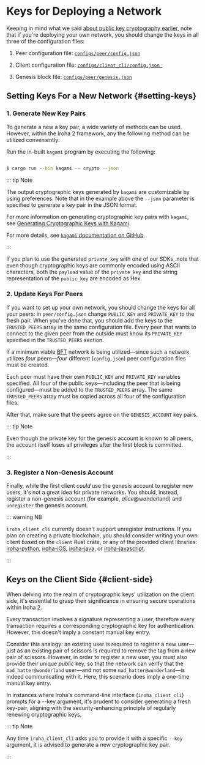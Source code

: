 # Keys for Deploying a Network

Keeping in mind what we said [about public key cryptography earlier](/public-key-cryptography.md), note that if you're deploying your own network, you should change the keys in all three of the configuration files:

  1. Peer configuration file: [`configs/peer/config.json`](./peer-configuration.md)

  2. Client configuration file: [`configs/client_cli/config.json `](./client-configuration.md)

  3. Genesis block file: [`configs/peer/genesis.json`](./genesis.md)

## Setting Keys For a New Network {#setting-keys}

### 1. Generate New Key Pairs

To generate a new a key pair, a wide variety of methods can be used. However, within the Iroha 2 framework, any the following method can be utilized conveniently:

Run the in-built `kagami` program by executing the following:

```bash

$ cargo run --bin kagami -- crypto --json

```
::: tip Note

The output cryptographic keys generated by `kagami` are customizable by using preferences. Note that in the example above the `--json` parameter is specified to generate a key pair in the JSON format.

For more information on generating cryptographic key pairs with `kagami`, see [Generating Cryptographic Keys with Kagami](creating-cryptographic-keys.md#kagami).

For more details, see [`kagami` documentation on GitHub](https://github.com/hyperledger/iroha/tree/iroha2-dev/tools/kagami#crypto).

:::

If you plan to use the generated `private_key` with one of our SDKs, note that even though cryptographic keys are commonly encoded using ASCII characters, both the `payload` value of the `private_key` and the string representation of the `public_key` are encoded as Hex.

### 2. Update Keys For Peers

If you want to set up your own network, you should change the keys for all your peers: in `peer/config.json` change `PUBLIC_KEY` and `PRIVATE_KEY` to the fresh pair. When you've done that, you should add the keys to the `TRUSTED_PEERS` array in the same configuration file. Every peer that wants to connect to the given peer from the outside must know its `PRIVATE_KEY` specified in the `TRUSTED_PEERS` section.

If a minimum viable [BFT](/guide/glossary.md#byzantine-fault-tolerance-bft) network is being utilized—since such a network utilizes _four_ peers—_four_ different (`config.json`) peer configuration files must be created.

Each peer must have their own `PUBLIC_KEY` and `PRIVATE_KEY` variables specified. All four of the public keys—including the peer that is being configured—must be added to the `TRUSTED_PEERS` array. The same `TRUSTED_PEERS` array must be copied across all four of the configuration files.

After that, make sure that the peers agree on the `GENESIS_ACCOUNT` key pairs.

::: tip Note

Even though the private key for the genesis account is known to all peers, the account itself loses all privileges after the first block is committed.

:::

### 3. Register a Non-Genesis Account

Finally, while the first client _could_ use the genesis account to register new users, it's not a great idea for private networks. You should, instead, register a non-genesis account (for example, _alice_@wonderland) and `unregister` the genesis account.

::: warning NB

`iroha_client_cli` currently doesn't support unregister instructions. If you plan on creating a private blockchain, you should consider writing your own client based on the `client` Rust crate, or any of the provided client libraries:
[iroha-python](https://github.com/hyperledger/iroha-python),
[iroha-iOS](https://github.com/hyperledger/iroha-ios),
[iroha-java](https://github.com/hyperledger/iroha-java), or
[iroha-javascript](https://github.com/hyperledger/iroha-javascript/tree/iroha2).

:::

## Keys on the Client Side {#client-side}

When delving into the realm of cryptographic keys' utilization on the client side, it's essential to grasp their significance in ensuring secure operations within Iroha 2.

Every transaction involves a signature representing a user, therefore every transaction requires a corresponding cryptographic key for authentication. However, this doesn't imply a constant manual key entry.

Consider this analogy: an existing user is required to register a new user—just as an existing pair of scissors is required to remove the tag from a new pair of scissors. However, in order to register a new user, you must also provide their unique _public_ key, so that the network can verify that the `mad_hatter@wonderland` user—and not some `mad_hatter@wunderland`—is indeed communicating with it. Here, this scenario does imply a one-time manual key entry.

In instances where Iroha's command-line interface (`iroha_client_cli`) prompts for a --key argument, it's prudent to consider generating a fresh key-pair, aligning with the security-enhancing principle of regularly renewing cryptographic keys.

::: tip Note

Any time `iroha_client_cli` asks you to provide it with a specific `--key` argument, it is advised to generate a new cryptographic key pair.

:::
